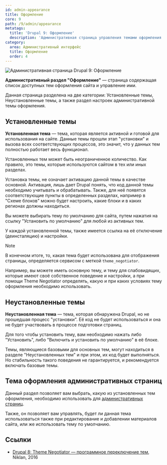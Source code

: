 ```yaml
---
id: admin-appearance
title: Оформление
core: 9
path: /9/admin/appearance
metatags:
  title: 'Drupal 9: Оформление'
  description: 'Административная страница управления темами оформления сайта.'
category:
  area: Административный интерфейс
  title: Оформление
  order: 4
---
```


![Административная страница Drupal 9: Оформление](https://i.imgur.com/yogCm5Z.png)

**Административный раздел "Оформление"** — страница содержащая список доступных тем оформления сайта и управление ими.

Данная страница разделена на две категории: Установленные темы, Неустановленные темы, а также раздел настроек административной темы оформления.

## Установленные темы

**Установленная тема** — тема, которая является активной и готовой для использования на сайте. Данные темы прошли этап "установки" и вызова всех соответствующих процессов, это значит, что у данных тем полностью работает весь функционал.

Установленных тем может быть неограниченное количество. Как правило, это темы, которые используются сайтом в тех или иных разделах.

Установка темы, не означает активацию данной темы в качестве основной. Активация, лишь дает Drupal понять, что код данной темы необходимо учитывать и обрабатывать. Также, для неё появятся соответствующие пункты в определенных разделах, например в "Схеме блоков" можно будет настроить, какие блоки и в каких регионах должны находиться.

Вы можете выбирать тему по умолчанию для сайта, путем нажатия на ссылку "Установить по умолчанию" для любой из активных тем.

У каждой установленной темы, также имеется ссылка на её отключение (деинсталяцию) и настройки.

> [!NOTE]
> В конечном итоге, то, какая тема будет использована для отображения страницы, определяется сервисом с меткой `theme_negotiator`. 
>
> Например, вы можете иметь основную тему, и тему для слабовидящих, которые имеют своё собственное поведение и настройки, а при помощи Theme Negotiator определять, какую и при каких условиях тему оформления необходимо использовать.

## Неустановленные темы

**Неустановленная тема** — тема, которая обнаружена Drupal, но не прошедшая процесс "установки". Её код не будет использоваться и она не будет участвовать в процессе подготовки страниц.

Для того чтобы установить тему, вам необходимо нажать либо "Установить", либо "Включить и установить по умолчанию" в её блоке.

Темы, являющиеся базовыми для основных тем, могут находиться в разделе "Неустановленных тем" и при этом, их код будет выполняться. Но стабильность такого поведения не гарантируется, и рекомендуется включать базовые темы.

## Тема оформления административных страниц

Данный раздел позволяет вам выбрать, какую из установленных тем оформления, необходимо использовать для [административных страниц](../index.md).

Также, он позволяет вам управлять, будет ли данная тема использоваться также при редактирование и добавлении материалов сайта, или же использовать тему по умолчанию.

## Ссылки

- [Drupal 8: Theme Negotiator — программное переключение тем](https://niklan.net/blog/126), Niklan, 2016
